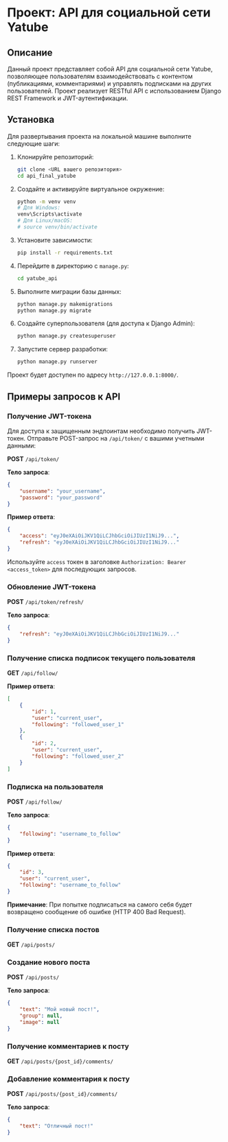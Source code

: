 # Проект: API для социальной сети Yatube

## Описание

Данный проект представляет собой API для социальной сети Yatube, позволяющее пользователям взаимодействовать с контентом (публикациями, комментариями) и управлять подписками на других пользователей. Проект реализует RESTful API с использованием Django REST Framework и JWT-аутентификации.

## Установка

Для развертывания проекта на локальной машине выполните следующие шаги:

1. Клонируйте репозиторий:

   ```bash
   git clone <URL вашего репозитория>
   cd api_final_yatube
   ```

2. Создайте и активируйте виртуальное окружение:

   ```bash
   python -m venv venv
   # Для Windows:
   venv\Scripts\activate
   # Для Linux/macOS:
   # source venv/bin/activate
   ```

3. Установите зависимости:

   ```bash
   pip install -r requirements.txt
   ```

4. Перейдите в директорию с `manage.py`:

   ```bash
   cd yatube_api
   ```

5. Выполните миграции базы данных:

   ```bash
   python manage.py makemigrations
   python manage.py migrate
   ```

6. Создайте суперпользователя (для доступа к Django Admin):

   ```bash
   python manage.py createsuperuser
   ```

7. Запустите сервер разработки:

   ```bash
   python manage.py runserver
   ```

Проект будет доступен по адресу `http://127.0.0.1:8000/`.

## Примеры запросов к API

### Получение JWT-токена

Для доступа к защищенным эндпоинтам необходимо получить JWT-токен. Отправьте POST-запрос на `/api/token/` с вашими учетными данными:

**POST** `/api/token/`

**Тело запроса**:

```json
{
    "username": "your_username",
    "password": "your_password"
}
```

**Пример ответа**:

```json
{
    "access": "eyJ0eXAiOiJKV1QiLCJhbGciOiJIUzI1NiJ9...",
    "refresh": "eyJ0eXAiOiJKV1QiLCJhbGciOiJIUzI1NiJ9..."
}
```

Используйте `access` токен в заголовке `Authorization: Bearer <access_token>` для последующих запросов.

### Обновление JWT-токена

**POST** `/api/token/refresh/`

**Тело запроса**:

```json
{
    "refresh": "eyJ0eXAiOiJKV1QiLCJhbGciOiJIUzI1NiJ9..."
}
```

### Получение списка подписок текущего пользователя

**GET** `/api/follow/`

**Пример ответа**:

```json
[
    {
        "id": 1,
        "user": "current_user",
        "following": "followed_user_1"
    },
    {
        "id": 2,
        "user": "current_user",
        "following": "followed_user_2"
    }
]
```

### Подписка на пользователя

**POST** `/api/follow/`

**Тело запроса**:

```json
{
    "following": "username_to_follow"
}
```

**Пример ответа**:

```json
{
    "id": 3,
    "user": "current_user",
    "following": "username_to_follow"
}
```

**Примечание**: При попытке подписаться на самого себя будет возвращено сообщение об ошибке (HTTP 400 Bad Request).

### Получение списка постов

**GET** `/api/posts/`

### Создание нового поста

**POST** `/api/posts/`

**Тело запроса**:

```json
{
    "text": "Мой новый пост!",
    "group": null, 
    "image": null
}
```

### Получение комментариев к посту

**GET** `/api/posts/{post_id}/comments/`

### Добавление комментария к посту

**POST** `/api/posts/{post_id}/comments/`

**Тело запроса**:

```json
{
    "text": "Отличный пост!"
}
```

